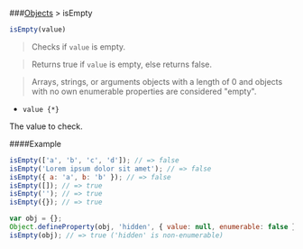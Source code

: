 ###[Objects](../) > isEmpty

```js
isEmpty(value)
```

>Checks if <code>value</code> is empty.

>Returns true if <code>value</code> is empty, else returns false.

>Arrays, strings, or arguments objects with a length of 0 and objects with no own enumerable properties are considered "empty".

- <code>value {*}</code>

The value to check.

####Example
```js
isEmpty(['a', 'b', 'c', 'd']); // => false
isEmpty('Lorem ipsum dolor sit amet'); // => false
isEmpty({ a: 'a', b: 'b' }); // => false
isEmpty([]); // => true
isEmpty(''); // => true
isEmpty({}); // => true

var obj = {};
Object.defineProperty(obj, 'hidden', { value: null, enumerable: false });
isEmpty(obj); // => true ('hidden' is non-enumerable)
```